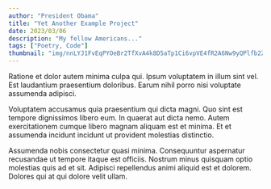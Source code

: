 ```yaml
---
author: "President Obama"
title: "Yet Another Example Project"
date: 2023/03/06
description: "My fellow Americans..."
tags: ["Poetry, Code"]
thumbnail: "img/nnLYJ1FvEqPYOeBr2TfXvA4k8D5aTp1Ci6vpVE4fR2A6Nw9yQPlfb2ZEQZ6ToSud"
---
```


Ratione et dolor autem minima culpa qui. Ipsum voluptatem in illum sint vel. Est laudantium praesentium doloribus. Earum nihil porro nisi voluptate assumenda adipisci.

Voluptatem accusamus quia praesentium qui dicta magni. Quo sint est tempore dignissimos libero eum. In quaerat aut dicta nemo. Autem exercitationem cumque libero magnam aliquam est et minima. Et et assumenda incidunt incidunt ut provident molestias distinctio.

Assumenda nobis consectetur quasi minima. Consequuntur aspernatur recusandae ut tempore itaque est officiis. Nostrum minus quisquam optio molestias quis ad et sit. Adipisci repellendus animi aliquid est et dolorem. Dolores qui at qui dolore velit ullam.